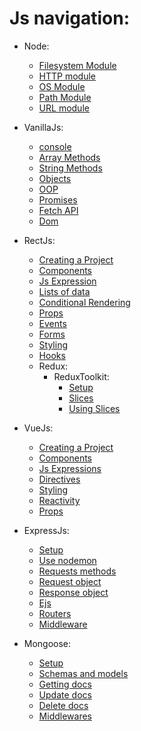 # Js navigation:

- Node:
    - [Filesystem Module](node/FilesystemModule.md)
    - [HTTP module](node/HTTPModule.md)
    - [OS Module](node/OsModule.md)
    - [Path Module](node/PathModule.md)
    - [URL module](node/URLModule.md)

- VanillaJs:
    - [console](Raw/Console.md)
    - [Array Methods](Raw/ArrayMethods.md)
    - [String Methods](Raw/StringMethods.md)
    - [Objects](Raw/Objects.md)
    - [OOP](Raw/Oop.md)
    - [Promises](Raw/Promises.md)
    - [Fetch API](Raw/FetchApi.md)
    - [Dom](Raw/Dom.md)

- RectJs:
    - [Creating a Project](React/Basics.md)
    - [Components](React/Components.md)
    - [Js Expression](Vue/JsExpressions.md)
    - [Lists of data](React/ListsOfData.md)
    - [Conditional Rendering](React/ConditionalRendering.md)
    - [Props](React/Props.md)
    - [Events](React/Events.md)
    - [Forms](React/Forms.md)
    - [Styling](React/CssStyle.md)
    - [Hooks](React/Hooks.md)
    - Redux:
        - ReduxToolkit:
            - [Setup](React/redux%20toolkit/setup.md)
            - [Slices](React/redux%20toolkit/Slices.md)
            - [Using Slices](React/redux%20toolkit/Using%20slices.md)

- VueJs:
    - [Creating a Project](Vue/SetUp.md)
    - [Components](Vue/Components.md)
    - [Js Expressions](Vue/JsExpressions.md)
    - [Directives](Vue/Directives.md)
    - [Styling](Vue/Styling.md)
    - [Reactivity](Vue/ReactivityState.md)
    - [Props](Vue/Props.md)

- ExpressJs:
    - [Setup](express/setup.md) 
    - [Use nodemon](express/useNodemon.md)
    - [Requests methods](express/requestMethods.md)
    - [Request object](express/RequesObj.md)
    - [Response object](express/ResponseObj.md)
    - [Ejs](express/Ejs.md)
    - [Routers](express/Routers.md)
    - [Middleware](express/Middlewares.md)

- Mongoose:
    - [Setup](mongoose/Setup.md) 
    - [Schemas and models](mongoose/Create%20a%20Schma%20and%20models.md)
    - [Getting docs](mongoose/gettingDocs.md)
    - [Update docs](mongoose/Updating%20docs.md)
    - [Delete docs](mongoose/Delet%20docs.md)
    - [Middlewares](mongoose/Midllewares.md)